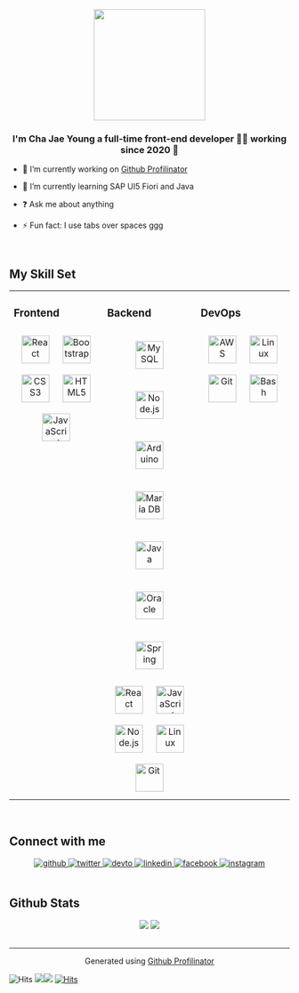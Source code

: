       
<div  align="center">
<img  src="https://rishavanand.github.io/static/images/greetings.gif" align="center" height="200vmax" />
</div> 

### <div align="center">I'm Cha Jae Young a full-time front-end developer 👨‍💻 working since 2020 🚀</div>  
  

- 🔭 I’m currently working on [Github Profilinator](https://github.com/)  
  

- 🌱 I’m currently learning SAP UI5 Fiori and Java  
  

- ❓ Ask me about anything  
  

- ⚡ Fun fact: I use tabs over spaces   ggg
  

<br/>  


## My Skill Set  
<table><tr><td valign="top" width="33%">



### Frontend  
<div align="center">  
<img style="margin: 10px" src="https://profilinator.rishav.dev/skills-assets/react-original-wordmark.svg" alt="React" height="50" />  
<img style="margin: 10px" src="https://profilinator.rishav.dev/skills-assets/bootstrap-plain.svg" alt="Bootstrap" height="50" />  
<img style="margin: 10px" src="https://profilinator.rishav.dev/skills-assets/css3-original-wordmark.svg" alt="CSS3" height="50" />  
<img style="margin: 10px" src="https://profilinator.rishav.dev/skills-assets/html5-original-wordmark.svg" alt="HTML5" height="50" />  
<img style="margin: 10px" src="https://profilinator.rishav.dev/skills-assets/javascript-original.svg" alt="JavaScript" height="50" />   
</div>

</td><td valign="top" width="33%">



### Backend  
<div align="center">   
  
<img style="margin: 20px" src="https://profilinator.rishav.dev/skills-assets/mysql-original-wordmark.svg" alt="MySQL" height="50" />  
<img style="margin: 20px" src="https://profilinator.rishav.dev/skills-assets/nodejs-original-wordmark.svg" alt="Node.js" height="50" />  
<img style="margin: 20px" src="https://profilinator.rishav.dev/skills-assets/arduino.png" alt="Arduino" height="50" />  
<img style="margin: 20px" src="https://profilinator.rishav.dev/skills-assets/mariadb.png" alt="Maria DB" height="50" />  
  
<img style="margin: 20px" src="https://profilinator.rishav.dev/skills-assets/java-original-wordmark.svg" alt="Java" height="50" />  
<img style="margin: 20px" src="https://profilinator.rishav.dev/skills-assets/oracle-original.svg" alt="Oracle" height="50" />  
<img style="margin: 20px" src="https://profilinator.rishav.dev/skills-assets/springio-icon.svg" alt="Spring" height="50" />  
<img style="margin: 10px" src="https://profilinator.rishav.dev/skills-assets/react-original-wordmark.svg" alt="React" height="50" />  
  
<img style="margin: 10px" src="https://profilinator.rishav.dev/skills-assets/javascript-original.svg" alt="JavaScript" height="50" />  
<img style="margin: 10px" src="https://profilinator.rishav.dev/skills-assets/nodejs-original-wordmark.svg" alt="Node.js" height="50" />  
<img style="margin: 10px" src="https://profilinator.rishav.dev/skills-assets/linux-original.svg" alt="Linux" height="50" />  
<img style="margin: 10px" src="https://profilinator.rishav.dev/skills-assets/git-scm-icon.svg" alt="Git" height="50" />  
</div>

</td><td valign="top" width="33%">



### DevOps  
<div align="center">  
<img style="margin: 10px" src="https://profilinator.rishav.dev/skills-assets/amazonwebservices-original-wordmark.svg" alt="AWS" height="50" />  
<img style="margin: 10px" src="https://profilinator.rishav.dev/skills-assets/linux-original.svg" alt="Linux" height="50" />  
<img style="margin: 10px" src="https://profilinator.rishav.dev/skills-assets/git-scm-icon.svg" alt="Git" height="50" />  
<img style="margin: 10px" src="https://profilinator.rishav.dev/skills-assets/gnu_bash-icon.svg" alt="Bash" height="50" />  
</div>

</td></tr></table>  

<br/>  


## Connect with me  
<div align="center">
<a href="https://github.com/rishavanand" target="_blank">
<img src=https://img.shields.io/badge/github-%2324292e.svg?&style=for-the-badge&logo=github&logoColor=white alt=github style="margin-bottom: 5px;" />
</a>
<a href="https://twitter.com/iamrishavanand" target="_blank">
<img src=https://img.shields.io/badge/twitter-%2300acee.svg?&style=for-the-badge&logo=twitter&logoColor=white alt=twitter style="margin-bottom: 5px;" />
</a>
<a href="https://dev.to/rishavanand" target="_blank">
<img src=https://img.shields.io/badge/dev.to-%2308090A.svg?&style=for-the-badge&logo=dev.to&logoColor=white alt=devto style="margin-bottom: 5px;" />
</a>
<a href="https://linkedin.com/in/rishavanand" target="_blank">
<img src=https://img.shields.io/badge/linkedin-%231E77B5.svg?&style=for-the-badge&logo=linkedin&logoColor=white alt=linkedin style="margin-bottom: 5px;" />
</a>
<a href="https://www.facebook.com/iamrishavanand" target="_blank">
<img src=https://img.shields.io/badge/facebook-%232E87FB.svg?&style=for-the-badge&logo=facebook&logoColor=white alt=facebook style="margin-bottom: 5px;" />
</a>
<a href="https://instagram.com/iamrishavanand" target="_blank">
<img src=https://img.shields.io/badge/instagram-%23000000.svg?&style=for-the-badge&logo=instagram&logoColor=white alt=instagram style="margin-bottom: 5px;" />
</a>  
</div>  
  

<br/>  


## Github Stats  
<div align="center">
  <img src="https://github-readme-stats.vercel.app/api/top-langs/?username=9C6J&layout=compact&theme=white" />
  <img src="https://github-readme-stats.vercel.app/api?username=9C6J&show_icons=true&theme=white" />
</div>  

<br/>  


----
<div align="center">Generated using <a href="https://profilinator.rishav.dev/" target="_blank">Github Profilinator</a></div>


![Hits](https://hits.seeyoufarm.com/api/count/incr/badge.svg?url=https://github.com/9C6J%2Fgjbae1212%2Fhit-counter) 
<img src="https://img.shields.io/badge/JAVA-007396?style=flat-square&logo=Java#007396&logoColor=white"/><img src="https://img.shields.io/badge/SAP UI5-0FAAFF?style=flat-square&logo=SAP&logoColor=white"/>
[![Hits](https://hits.seeyoufarm.com/api/count/incr/badge.svg?url=https://github.com/9C6J&count_bg=%23F54F75&title_bg=%23828282&icon=baidu.svg&icon_color=%23FFFFFF&title=VISIT&edge_flat=true)](https://hits.seeyoufarm.com)
